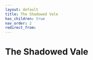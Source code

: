 ```yaml
---
layout: default
title: The Shadowed Vale
has_children: true
nav_order: 2
redirect_from: 
---
```


# The Shadowed Vale
